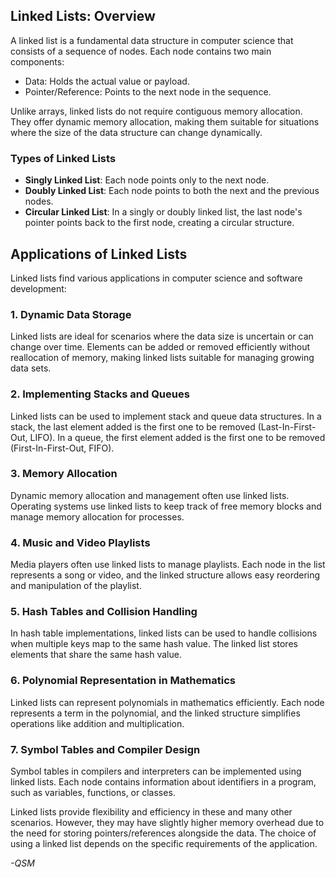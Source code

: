 ## Linked Lists: Overview

A linked list is a fundamental data structure in computer science that consists of a sequence of nodes. Each node contains two main components:
- Data: Holds the actual value or payload.
- Pointer/Reference: Points to the next node in the sequence.

Unlike arrays, linked lists do not require contiguous memory allocation. They offer dynamic memory allocation, making them suitable for situations where the size of the data structure can change dynamically.

### Types of Linked Lists
- **Singly Linked List**: Each node points only to the next node.
- **Doubly Linked List**: Each node points to both the next and the previous nodes.
- **Circular Linked List**: In a singly or doubly linked list, the last node's pointer points back to the first node, creating a circular structure.

## Applications of Linked Lists

Linked lists find various applications in computer science and software development:

### 1. Dynamic Data Storage
Linked lists are ideal for scenarios where the data size is uncertain or can change over time. Elements can be added or removed efficiently without reallocation of memory, making linked lists suitable for managing growing data sets.

### 2. Implementing Stacks and Queues
Linked lists can be used to implement stack and queue data structures. In a stack, the last element added is the first one to be removed (Last-In-First-Out, LIFO). In a queue, the first element added is the first one to be removed (First-In-First-Out, FIFO).

### 3. Memory Allocation
Dynamic memory allocation and management often use linked lists. Operating systems use linked lists to keep track of free memory blocks and manage memory allocation for processes.

### 4. Music and Video Playlists
Media players often use linked lists to manage playlists. Each node in the list represents a song or video, and the linked structure allows easy reordering and manipulation of the playlist.

### 5. Hash Tables and Collision Handling
In hash table implementations, linked lists can be used to handle collisions when multiple keys map to the same hash value. The linked list stores elements that share the same hash value.

### 6. Polynomial Representation in Mathematics
Linked lists can represent polynomials in mathematics efficiently. Each node represents a term in the polynomial, and the linked structure simplifies operations like addition and multiplication.

### 7. Symbol Tables and Compiler Design
Symbol tables in compilers and interpreters can be implemented using linked lists. Each node contains information about identifiers in a program, such as variables, functions, or classes.

Linked lists provide flexibility and efficiency in these and many other scenarios. However, they may have slightly higher memory overhead due to the need for storing pointers/references alongside the data. The choice of using a linked list depends on the specific requirements of the application.


*-QSM*